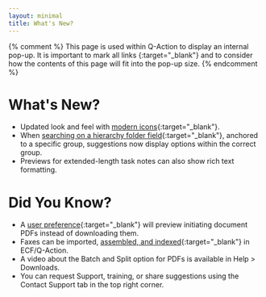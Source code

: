 ```yaml
---
layout: minimal
title: What's New?
---
```

{% comment %}
This page is used within Q-Action to display an internal pop-up. It is important to mark all links {:target="\_blank"} and to consider how the contents of this page will fit into the pop-up size.
{% endcomment %}
# What's New?
- Updated look and feel with [modern icons](learn-more){:target="_blank"}.
- When [searching on a hierarchy folder field](/docs/performing-searches/types-of-search-filters.html#hierarchy-filters){:target="_blank"}, anchored to a specific group, suggestions now display options within the correct group.
- Previews for extended-length task notes can also show rich text formatting.

# Did You Know?
- A [user preference](/docs/user-preferences/){:target="_blank"} will preview initiating document PDFs instead of downloading them.
- Faxes can be imported, [assembled, and indexed](/docs/working-with-documents/add-documents/adding-documents-in-batches){:target="_blank"} in ECF/Q-Action.
- A video about the Batch and Split option for PDFs is available in Help > Downloads. 
- You can request Support, training, or share suggestions using the Contact Support tab in the top right corner.